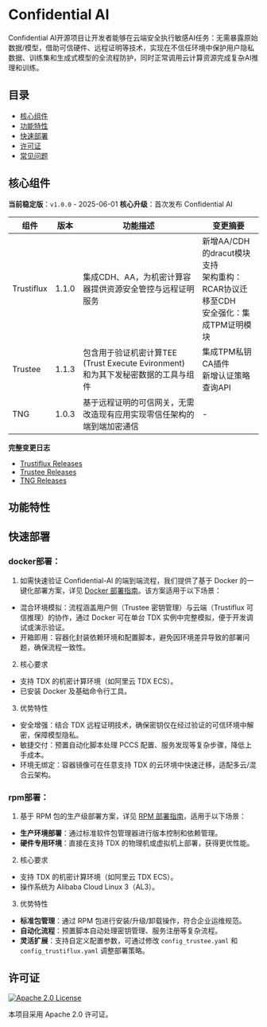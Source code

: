 # Confidential AI

Confidential AI开源项目让开发者能够在云端安全执行敏感AI任务：无需暴露原始数据/模型，借助可信硬件、远程证明等技术，实现在不信任环境中保护用户隐私数据、训练集和生成式模型的全流程防护，同时正常调用云计算资源完成复杂AI推理和训练。

<!-- [![CI Status](https://github.com/your-org/your-solution/actions/workflows/ci.yml/badge.svg)](https://github.com/your-org/your-solution/actions) -->
<!-- [![Docker Pulls](https://img.shields.io/docker/pulls/your-image)](https://hub.docker.com/r/your-image) -->
<!-- [![System Architecture](https://img.shields.io/badge/architecture-diagram-blueviolet)](docs/architecture.png) -->

## 目录

- [核心组件](#核心组件)
- [功能特性](#功能特性)
- [快速部署](#快速部署)
- [许可证](#许可证)
- [常见问题](#常见问题)

## 核心组件

**当前稳定版**：`v1.0.0` - 2025-06-01
**核心升级**：首次发布 Confidential AI

| 组件          | 版本     | 功能描述                    | 变更摘要 |
|---------------|----------|----------------------------|-----------|
| Trustiflux   | 1.1.0    | 集成CDH、AA，为机密计算容器提供资源安全管控与远程证明服务 | 新增AA/CDH的dracut模块支持<br>架构重构：RCAR协议迁移至CDH<br>安全强化：集成TPM证明模块 |
| Trustee      | 1.1.3    | 包含用于验证机密计算TEE (Trust Execute Evironment) 和为其下发秘密数据的工具与组件 | 集成TPM私钥CA插件<br>新增认证策略查询API |
| TNG          | 1.0.3    | 基于远程证明的可信网关，无需改造现有应用实现零信任架构的端到端加密通信 | - |

**完整变更日志**

- [Trustiflux Releases](https://github.com/inclavare-containers/guest-components/releases)
- [Trustee Releases](https://github.com/openanolis/trustee/releases)
- [TNG Releases](https://github.com/inclavare-containers/TNG/releases)

## 功能特性

<!-- - **核心功能1**：描述 + 技术亮点（例如：基于TensorFlow Lite的实时推理）
- **核心功能2**：异步任务处理 + 性能指标（例如：每秒处理10k+请求）
- **扩展能力**：插件系统/自定义模块支持
- **跨平台**：支持Windows/Linux/macOS/Docker -->

## 快速部署

### docker部署：

1. 如需快速验证 Confidential-AI 的端到端流程，我们提供了基于 Docker 的一键化部署方案，详见 [Docker 部署指南](deployment/docker/README-zh_CN.md)。该方案适用于以下场景：

- 混合环境模拟：流程涵盖用户侧（Trustee 密钥管理）与云端（Trustiflux 可信推理）的协作，通过 Docker 可在单台 TDX 实例中完整模拟，便于开发调试或演示验证。
- 开箱即用：容器化封装依赖环境和配置脚本，避免因环境差异导致的部署问题，确保流程一致性。

2. 核心要求

- 支持 TDX 的机密计算环境（如阿里云 TDX ECS）。
- 已安装 Docker 及基础命令行工具。

3. 优势特性

- 安全增强：结合 TDX 远程证明技术，确保密钥仅在经过验证的可信环境中解密，保障模型隐私。
- 敏捷交付：预置自动化脚本处理 PCCS 配置、服务发现等复杂步骤，降低上手成本。
- 环境无绑定：容器镜像可在任意支持 TDX 的云环境中快速迁移，适配多云/混合云架构。

### rpm部署：

1. 基于 RPM 包的生产级部署方案，详见 [RPM 部署指南](deployment/rpm/README-zh_CN.md)，适用于以下场景：

- **生产环境部署**：通过标准软件包管理器进行版本控制和依赖管理。
- **硬件专用环境**：直接在支持 TDX 的物理机或虚拟机上部署，获得更优性能。

2. 核心要求

- 支持 TDX 的机密计算环境（如阿里云 TDX ECS）。
- 操作系统为 Alibaba Cloud Linux 3（AL3）。

3. 优势特性

- **标准包管理**：通过 RPM 包进行安装/升级/卸载操作，符合企业运维规范。
- **自动化流程**：预置脚本自动处理密钥管理、服务注册等复杂流程。
- **灵活扩展**：支持自定义配置参数，可通过修改 `config_trustee.yaml` 和 `config_trustiflux.yaml` 调整部署策略。

## 许可证

[![Apache 2.0 License](https://img.shields.io/badge/License-Apache_2.0-blue.svg)](https://opensource.org/licenses/Apache-2.0)

本项目采用 Apache 2.0 许可证。
